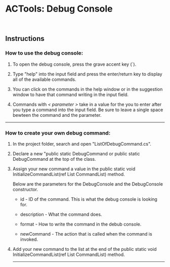 # ACTools: Debug Console
<br>

## Instructions
### How to use the debug console:
<ol>
	<li>
		<p>To open the debug console, press the grave accent key (`).</p>
	</li>
	<li>
		<p>Type "help" into the input field and press the enter/return key to display all of the available commands.</p>
	</li>
	<li>
		<p>You can click on the commands in the help window or in the suggestion window to have that command writing in the input field.</p>
	</li>
	<li>
		<p>Commands with <i>< parameter ></i> take in a value for the you to enter after you type a command into the input field. 
		Be sure to leave a single space bewteen the command and the parameter.</p>
	</li>
</ol>
<hr/>

### How to create your own debug command:
<ol>
	<li>
		<p>In the project folder, search and open "ListOfDebugCommand.cs".</p>
	</li>
	<li>
		<p>Declare a new "public static DebugCommand or public static DebugCommand<T1> at the top of the class.</p>
	</li>
	<li>
		<p>Assign your new command a value in the public static void InitializeCommandList(ref List<object> CommandList) method.</p>
		<p>Below are the parameters for the DebugConsole and the DebugConsole<T1> constructor.</p>
		<ul>
			<li>
				<p>id - ID of the command. This is what the debug console is looking for.</p>
			</il>
			<li>
				<p>description - What the command does.</p>
			</il>
			<li>
				<p>format - How to write the command in the debub console.</p>
			</il>
			<li>
				<p>newCommand - The action that is called when the command is invoked.</p>
			</il>
		</ul>
	</li>
	<li>
		<p>Add your new command to the list at the end of the public static void InitializeCommandList(ref List<object> CommandList) method.</p>
	</li>
</ol>
<hr/>

